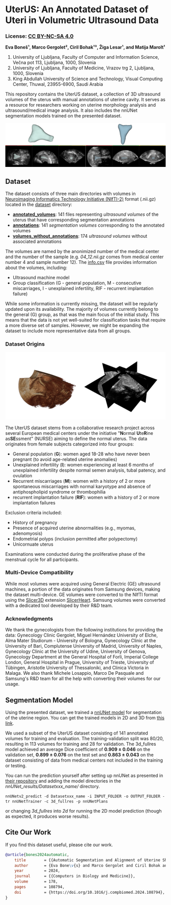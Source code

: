 # UterUS: An Annotated Dataset of Uteri in Volumetric Ultrasound Data
### License: [CC BY-NC-SA 4.0](https://creativecommons.org/licenses/by-nc-sa/4.0/legalcode)

**Eva Boneš¹, Marco Gergolet², Ciril Bohak¹³, Žiga Lesar¹, and Matija Marolt¹**
1. University of Ljubljana, Faculty of Computer and Information Science, Večna pot 113, Ljubljana, 1000, Slovenia
2. University of Ljubljana, Faculty of Medicine, Vrazov trg 2, Ljubljana, 1000, Slovenia
3. King Abdullah University of Science and Technology, Visual Computing Center, Thuwal, 23955-6900, Saudi Arabia


This repository contains the UterUS dataset, a collection of 3D ultrasound volumes of the uterus with manual annotations of uterine cavity. It serves as a resource for researchers working on uterine morphology analysis and ultrasound/medical image analysis. It also includes the nnUNet segmentation models trained on the presented dataset.

![Example of two volumes in Slicer3D.](sources/sample.png "Example of one of the volumes with the segmented uterine cavity, shown in Slicer3D.")

## Dataset
The dataset consists of three main directories with volumes in [Neuroimaging Informatics Technology Initiative (NIfTI-2)](https://nifti.nimh.nih.gov/nifti-2) format (.nii.gz) located in the [dataset](dataset/) directory:

- [**annotated_volumes**](dataset/annotated_volumes/): 141 files representing _ultrasound volumes_ of the uterus that have corresponding segmentation annotations
- [**annotations**](dataset/annotations/): 141 _segmentation volumes_ corresponding to the annotated volumes
- [**volumes_without_annotations**](dataset/volumes_without_annotations/): 174 _ultrasound volumes_ without associated annotations
  
The volumes are named by the anonimized number of the medical center and the number of the sample (e.g. _04\_12.nii.gz_ comes from medical center number 4 and sample number 12). 
The [info.csv](dataset/info.csv) file provides information about the volumes, including:
- Ultrasound machine model
- Group classification (G - general population, M - consecutive miscarriages, I - unexplained infertility, RIF - recurrent implantation failure)
  
While some information is currently missing, the dataset will be regularly updated upon its availability. 
The majority of volumes currently belong to the general (G) group, as that was the main focus of the initial study. This means that the data is not yet well-suited for classification tasks that require a more diverse set of samples. However, we might be expanding the dataset to include more representative data from all groups.

### Dataset Origins

![3D slices and rendering of a volume.](sources/3d.png "3D slices and rendering of a volume")

The UterUS dataset stems from a collaborative research project across several European medical centers under the initiative "**N**ormal **U**te**R**ine as**SE**ssment" (NURSE) aiming to define the normal uterus. 
The data originates from female subjects categorized into four groups:
- General population (**G**): women aged 18-28 who have never been pregnant (to avoid age-related uterine anomalies)
- Unexplained infertility (**I**): women experiencing at least 6 months of unexplained infertility despite normal semen analysis, tubal patency, and ovulation
- Recurrent miscarriages (**M**): women with a history of 2 or more spontaneous miscarriages with normal karyotype and absence of antiphospholipid syndrome or thrombophilia
- recurrent implantation failure (**RIF**): women with a history of 2 or more implantation failures

Exclusion criteria included:
- History of pregnancy
- Presence of acquired uterine abnormalities (e.g., myomas, adenomyosis)
- Endometrial polyps (inclusion permitted after polypectomy)
- Unicornuate uterus
  
Examinations were conducted during the proliferative phase of the menstrual cycle for all participants. 

### Multi-Device Compatibility
While most volumes were acquired using General Electric (GE) ultrasound machines, a portion of the data originates from Samsung devices, making the dataset multi-device. GE volumes were converted to the NIfTI format using the [Slicer3D](https://www.slicer.org/) extension [SlicerHeart](https://www.slicer.org/wiki/Documentation/4.5/Extensions/SlicerHeart). Samsung volumes were converted with a dedicated tool developed by their R&D team.

### Acknowledgments
We thank the gynecologists from the following institutions for providing the data: Gynecology Clinic Gergolet, Miguel Hernández University of Elche, Alma Mater Studiorum - University of Bologna, Gynecology Clinic at the University of Bari, Complutense University of Madrid, University of Naples, Gynecology Clinic at the University of Udine, University of Genova, Gynecology Department at the General Hospital of Forli, Imperial College London, General Hospital in Prague, University of Trieste, University of Tübingen, Aristotle University of Thessaloniki, and Clinica Victoria in Malaga.
We also thank Michele Losappio, Marco De Pasquale and Samsung's R&D team for all the help with converting their volumes for our usage. 

## Segmentation Model

Using the presented dataset, we trained a [nnUNet model](https://www.nature.com/articles/s41592-020-01008-z) for segmentation of the uterine region. You can get the trained models in 2D and 3D from [this link](https://drive.google.com/file/d/1lxHyA_UTpbhTXRuhjSMjuAFyApH9DOHo/view?usp=drive_link). 

We used a subset of the UterUS dataset consisting of 141 annotated volumes for training and evaluation.
The training-validation split was 80/20, resulting in 113 volumes for training and 28 for validation.
The 3d_fullres model achieved an average Dice coefficient of **0.909 ± 0.046** on the validation set, 
**0.899 ± 0.076** on the test set and **0.863 ± 0.043** on the dataset consisting of data from medical centers not included in the training or testing.

You can run the prediction yourself after setting up nnUNet as presented in [their repository](https://github.com/MIC-DKFZ/nnUNet) and adding the model directories in the *nnUNet_results/Datasetxxx_name/* directory. 
```
nnUNetv2_predict -d Datasetxxx_name -i INPUT_FOLDER -o OUTPUT_FOLDER -tr nnUNetTrainer -c 3d_fullres -p nnUNetPlans
```
or changing *3d_fullres* into *2d* for running the 2D model prediction (though as expected, it produces worse results).

## Cite Our Work

If you find this dataset useful, please cite our work.
```bibtex
@article{bones2024automatic,
	title        = {{Automatic Segmentation and Alignment of Uterine Shapes from 3D Ultrasound Data}},
	author       = {Eva Bone\v{s} and Marco Gergolet and Ciril Bohak and \v{Z}iga Lesar and Matija Marolt},
	year         = 2024,
	journal      = {{Computers in Biology and Medicine}},
	volume       = 178,
	pages        = 108794,
	doi          = {https://doi.org/10.1016/j.compbiomed.2024.108794},
}
```
